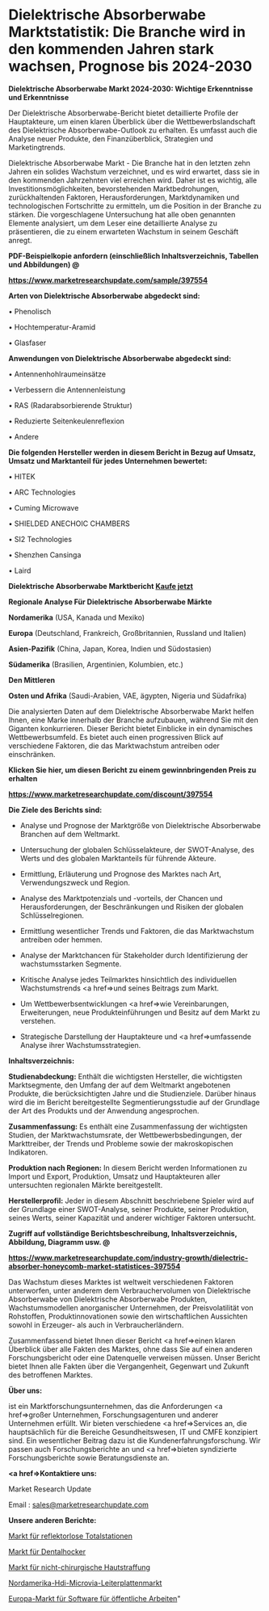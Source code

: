 # Dielektrische Absorberwabe Marktstatistik: Die Branche wird in den kommenden Jahren stark wachsen, Prognose bis 2024-2030

<strong>Dielektrische Absorberwabe Markt 2024-2030: Wichtige Erkenntnisse und Erkenntnisse</strong>

Der Dielektrische Absorberwabe-Bericht bietet detaillierte Profile der Hauptakteure, um einen klaren Überblick über die Wettbewerbslandschaft des Dielektrische Absorberwabe-Outlook zu erhalten. Es umfasst auch die Analyse neuer Produkte, den Finanzüberblick, Strategien und Marketingtrends.

Dielektrische Absorberwabe Markt - Die Branche hat in den letzten zehn Jahren ein solides Wachstum verzeichnet, und es wird erwartet, dass sie in den kommenden Jahrzehnten viel erreichen wird. Daher ist es wichtig, alle Investitionsmöglichkeiten, bevorstehenden Marktbedrohungen, zurückhaltenden Faktoren, Herausforderungen, Marktdynamiken und technologischen Fortschritte zu ermitteln, um die Position in der Branche zu stärken. Die vorgeschlagene Untersuchung hat alle oben genannten Elemente analysiert, um dem Leser eine detaillierte Analyse zu präsentieren, die zu einem erwarteten Wachstum in seinem Geschäft anregt.



<strong><b>PDF-Beispielkopie anfordern (einschließlich Inhaltsverzeichnis, Tabellen und Abbildungen) @ </b></strong>

<strong><a href=https://www.marketresearchupdate.com/sample/397554>

<strong>https://www.marketresearchupdate.com/sample/397554</u></a></strong></strong>



<strong>Arten von Dielektrische Absorberwabe abgedeckt sind:</strong>

• Phenolisch

• Hochtemperatur-Aramid

• Glasfaser



<strong>Anwendungen von Dielektrische Absorberwabe abgedeckt sind:</strong>

• Antennenhohlraumeinsätze

• Verbessern die Antennenleistung

• RAS (Radarabsorbierende Struktur)

• Reduzierte Seitenkeulenreflexion

• Andere



<strong>Die folgenden Hersteller werden in diesem Bericht in Bezug auf Umsatz, Umsatz und Marktanteil für jedes Unternehmen bewertet:</strong>

• HITEK 

• ARC Technologies

• Cuming Microwave

• SHIELDED ANECHOIC CHAMBERS

• SI2 Technologies

• Shenzhen Cansinga

• Laird



<strong>Dielektrische Absorberwabe Marktbericht <a href=https://www.marketresearchupdate.com/buynow/397554>Kaufe jetzt</a></strong>



<strong>Regionale Analyse Für Dielektrische Absorberwabe Märkte</strong>



<strong>Nordamerika</strong> (USA, Kanada und Mexiko)



<strong>Europa</strong> (Deutschland, Frankreich, Großbritannien, Russland und Italien)



<strong>Asien-Pazifik</strong> (China, Japan, Korea, Indien und Südostasien)



<strong>Südamerika</strong> (Brasilien, Argentinien, Kolumbien, etc.)



<strong>Den Mittleren</strong> 

<strong>Osten und Afrika</strong> (Saudi-Arabien, VAE, ägypten, Nigeria und Südafrika)

Die analysierten Daten auf dem Dielektrische Absorberwabe Markt helfen Ihnen, eine Marke innerhalb der Branche aufzubauen, während Sie mit den Giganten konkurrieren. Dieser Bericht bietet Einblicke in ein dynamisches Wettbewerbsumfeld. Es bietet auch einen progressiven Blick auf verschiedene Faktoren, die das Marktwachstum antreiben oder einschränken.



<strong>Klicken Sie hier, um diesen Bericht zu einem gewinnbringenden Preis zu erhalten
</strong>

<strong><a href=https://www.marketresearchupdate.com/discount/397554>https://www.marketresearchupdate.com/discount/397554</b></u></strong></a>



<strong>Die Ziele des Berichts sind:</strong>

- Analyse und Prognose der Marktgröße von Dielektrische Absorberwabe Branchen auf dem Weltmarkt.

- Untersuchung der globalen Schlüsselakteure, der SWOT-Analyse, des Werts und des globalen Marktanteils für führende Akteure.

- Ermittlung, Erläuterung und Prognose des Marktes nach Art, Verwendungszweck und Region.

- Analyse des Marktpotenzials und -vorteils, der Chancen und Herausforderungen, der Beschränkungen und Risiken der globalen Schlüsselregionen.

- Ermittlung wesentlicher Trends und Faktoren, die das Marktwachstum antreiben oder hemmen.

- Analyse der Marktchancen für Stakeholder durch Identifizierung der wachstumsstarken Segmente.

- Kritische Analyse jedes Teilmarktes hinsichtlich des individuellen Wachstumstrends <a href=>und</a> seines Beitrags zum Markt.

- Um Wettbewerbsentwicklungen <a href=>wie</a> Vereinbarungen, Erweiterungen, neue Produkteinführungen und Besitz auf dem Markt zu verstehen.

- Strategische Darstellung der Hauptakteure und <a href=>umfas</a>sende Analyse ihrer Wachstumsstrategien.



<strong>Inhaltsverzeichnis:</strong>



<strong>Studienabdeckung:</strong> Enthält die wichtigsten Hersteller, die wichtigsten Marktsegmente, den Umfang der auf dem Weltmarkt angebotenen Produkte, die berücksichtigten Jahre und die Studienziele. Darüber hinaus wird die im Bericht bereitgestellte Segmentierungsstudie auf der Grundlage der Art des Produkts und der Anwendung angesprochen.



<strong>Zusammenfassung:</strong> Es enthält eine Zusammenfassung der wichtigsten Studien, der Marktwachstumsrate, der Wettbewerbsbedingungen, der Markttreiber, der Trends und Probleme sowie der makroskopischen Indikatoren.



<strong>Produktion nach Regionen:</strong> In diesem Bericht werden Informationen zu Import und Export, Produktion, Umsatz und Hauptakteuren aller untersuchten regionalen Märkte bereitgestellt.



<strong>Herstellerprofil:</strong> Jeder in diesem Abschnitt beschriebene Spieler wird auf der Grundlage einer SWOT-Analyse, seiner Produkte, seiner Produktion, seines Werts, seiner Kapazität und anderer wichtiger Faktoren untersucht.



<strong><b>Zugriff auf vollständige Berichtsbeschreibung, Inhaltsverzeichnis, Abbildung, Diagramm usw. @ </b></strong>

<strong><a href=https://www.marketresearchupdate.com/industry-growth/dielectric-absorber-honeycomb-market-statistices-397554>https://www.marketresearchupdate.com/industry-growth/dielectric-absorber-honeycomb-market-statistices-397554</a></strong>

Das Wachstum dieses Marktes ist weltweit verschiedenen Faktoren unterworfen, unter anderem dem Verbrauchervolumen von Dielektrische Absorberwabe von Dielektrische Absorberwabe Produkten, Wachstumsmodellen anorganischer Unternehmen, der Preisvolatilität von Rohstoffen, Produktinnovationen sowie den wirtschaftlichen Aussichten sowohl in Erzeuger- als auch in Verbraucherländern.

Zusammenfassend bietet Ihnen dieser Bericht <a href=>einen</a> klaren Überblick über alle Fakten des Marktes, ohne dass Sie auf einen anderen Forschungsbericht oder eine Datenquelle verweisen müssen. Unser Bericht bietet Ihnen alle Fakten über die Vergangenheit, Gegenwart und Zukunft des betroffenen Marktes.



<strong>Über uns:</strong>

 ist ein Marktforschungsunternehmen, das die Anforderungen <a href=>großer</a> Unternehmen, Forschungsagenturen und anderer Unternehmen erfüllt. Wir bieten verschiedene <a href=>Services</a> an, die hauptsächlich für die Bereiche Gesundheitswesen, IT und CMFE konzipiert sind. Ein wesentlicher Beitrag dazu ist die Kundenerfahrungsforschung. Wir passen auch Forschungsberichte an und <a href=>bieten</a> syndizierte Forschungsberichte sowie Beratungsdienste an.



<strong><a href=>Kontaktiere uns:</a></strong>

Market Research Update

Email : sales@marketresearchupdate.com



<strong>Unsere anderen Berichte:</strong>

<a href=https://www.linkedin.com/pulse/reflectorless-total-station-market-size-region>Markt für reflektorlose Totalstationen</a>

<a href=https://www.linkedin.com/pulse/dental-stool-market-analysis-segment-region>Markt für Dentalhocker</a>

<a href=https://www.linkedin.com/pulse/non-surgical-skin-tightening-market-outlooks>Markt für nicht-chirurgische Hautstraffung</a>

<a href=https://www.linkedin.com/pulse/north-america-hdi-microvia-pcb-market-2023-demand-future>Nordamerika-Hdi-Microvia-Leiterplattenmarkt</a>

<a href=https://www.linkedin.com/pulse/europe-public-works-software-market-2023-global-yx78f/>Europa-Markt für Software für öffentliche Arbeiten</a>"
